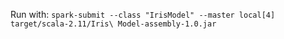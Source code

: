 Run with:
`spark-submit --class "IrisModel" --master local[4] target/scala-2.11/Iris\ Model-assembly-1.0.jar`
